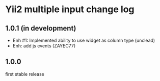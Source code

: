 Yii2 multiple input change log
==============================

1.0.1 (in development)
---------------------

- Enh #1: Implemented ability to use widget as column type (unclead)
- Enh: add js events (ZAYEC77)

1.0.0
-----

first stable release
